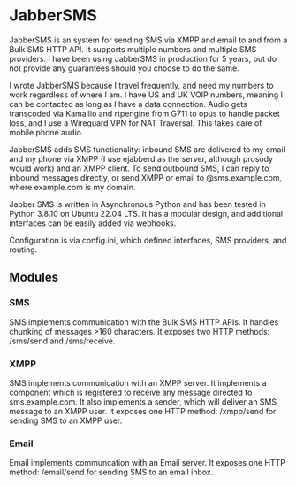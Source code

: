 # JabberSMS

JabberSMS is an system for sending SMS via XMPP and email to and from a Bulk SMS HTTP API. It supports multiple numbers and multiple SMS providers. I have been using JabberSMS in production for 5 years, but do not provide any guarantees should you choose to do the same.

I wrote JabberSMS because I travel frequently, and need my numbers to work regardless of where I am. I have US and UK VOIP numbers, meaning I can be contacted as long as I have a data connection. Audio gets transcoded via Kamailio and rtpengine from G711 to opus to handle packet loss, and I use a Wireguard VPN for NAT Traversal. This takes care of mobile phone audio.

JabberSMS adds SMS functionality: inbound SMS are delivered to my email and my phone via XMPP (I use ejabberd as the server, although prosody would work) and an XMPP client. To send outbound SMS, I can reply to inbound messages directly, or send XMPP or email to <phone number>@sms.example.com, where example.com is my domain.

Jabber SMS is written in Asynchronous Python and has been tested in Python 3.8.10 on Ubuntu 22.04 LTS. It has a modular design, and additional interfaces can be easily added via webhooks.

Configuration is via config.ini, which defined interfaces, SMS providers, and routing.

## Modules

### SMS

SMS implements communication with the Bulk SMS HTTP APIs. It handles chunking of messages >160 characters. It exposes two HTTP methods: /sms/send and /sms/receive.

### XMPP

SMS implements communication with an XMPP server. It implements a component which is registered to receive any message directed to sms.example.com. It also implements a sender, which will deliver an SMS message to an XMPP user. It exposes one HTTP method: /xmpp/send for sending SMS to an XMPP user.

### Email

Email implements communcation with an Email server. It exposes one HTTP method: /email/send for sending SMS to an email inbox.
